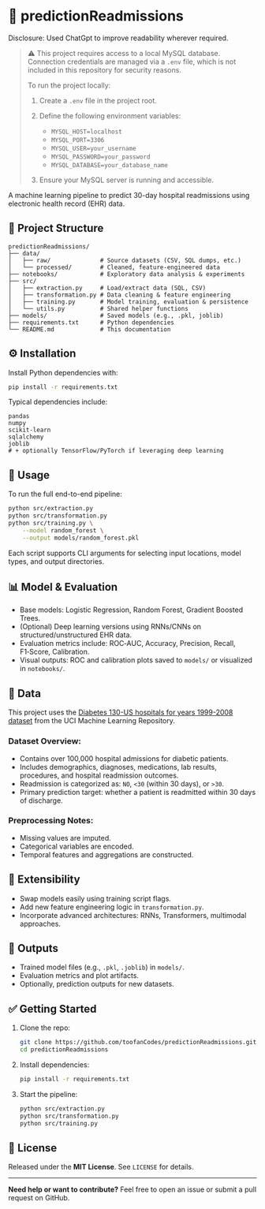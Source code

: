 # 🏥 predictionReadmissions

Disclosure: Used ChatGpt to improve readability wherever required. 

> ⚠️ This project requires access to a local MySQL database. Connection credentials are managed via a `.env` file, which is not included in this repository for security reasons.
>
> To run the project locally:
>
> 1. Create a `.env` file in the project root.
> 2. Define the following environment variables:
>
>    * `MYSQL_HOST=localhost`
>    * `MYSQL_PORT=3306`
>    * `MYSQL_USER=your_username`
>    * `MYSQL_PASSWORD=your_password`
>    * `MYSQL_DATABASE=your_database_name`
> 3. Ensure your MySQL server is running and accessible.


A machine learning pipeline to predict 30-day hospital readmissions using electronic health record (EHR) data.

## 📂 Project Structure

```
predictionReadmissions/
├── data/
│   ├── raw/              # Source datasets (CSV, SQL dumps, etc.)
│   └── processed/        # Cleaned, feature-engineered data
├── notebooks/            # Exploratory data analysis & experiments
├── src/
│   ├── extraction.py     # Load/extract data (SQL, CSV)
│   ├── transformation.py # Data cleaning & feature engineering
│   ├── training.py       # Model training, evaluation & persistence
│   └── utils.py          # Shared helper functions
├── models/               # Saved models (e.g., .pkl, joblib)
├── requirements.txt      # Python dependencies
└── README.md             # This documentation
```

## ⚙️ Installation

Install Python dependencies with:

```bash
pip install -r requirements.txt
```

Typical dependencies include:

```
pandas
numpy
scikit-learn
sqlalchemy
joblib
# + optionally TensorFlow/PyTorch if leveraging deep learning
```

## 🚀 Usage

To run the full end-to-end pipeline:

```bash
python src/extraction.py
python src/transformation.py
python src/training.py \
    --model random_forest \
    --output models/random_forest.pkl
```

Each script supports CLI arguments for selecting input locations, model types, and output directories.

## 📊 Model & Evaluation

* Base models: Logistic Regression, Random Forest, Gradient Boosted Trees.
* (Optional) Deep learning versions using RNNs/CNNs on structured/unstructured EHR data.
* Evaluation metrics include: ROC‎‑AUC, Accuracy, Precision, Recall, F1‎‑Score, Calibration.
* Visual outputs: ROC and calibration plots saved to `models/` or visualized in `notebooks/`.

## 🧠 Data

This project uses the [Diabetes 130-US hospitals for years 1999-2008 dataset](https://archive.ics.uci.edu/dataset/296/diabetes+130-us+hospitals+for+years+1999-2008) from the UCI Machine Learning Repository.

### Dataset Overview:

* Contains over 100,000 hospital admissions for diabetic patients.
* Includes demographics, diagnoses, medications, lab results, procedures, and hospital readmission outcomes.
* Readmission is categorized as: `NO`, `<30` (within 30 days), or `>30`.
* Primary prediction target: whether a patient is readmitted within 30 days of discharge.

### Preprocessing Notes:

* Missing values are imputed.
* Categorical variables are encoded.
* Temporal features and aggregations are constructed.

## 🤩 Extensibility

* Swap models easily using training script flags.
* Add new feature engineering logic in `transformation.py`.
* Incorporate advanced architectures: RNNs, Transformers, multimodal approaches.

## 🎯 Outputs

* Trained model files (e.g., `.pkl`, `.joblib`) in `models/`.
* Evaluation metrics and plot artifacts.
* Optionally, prediction outputs for new datasets.

## ✅ Getting Started

1. Clone the repo:

   ```bash
   git clone https://github.com/toofanCodes/predictionReadmissions.git
   cd predictionReadmissions
   ```
2. Install dependencies:

   ```bash
   pip install -r requirements.txt
   ```
3. Start the pipeline:

   ```bash
   python src/extraction.py
   python src/transformation.py
   python src/training.py
   ```

## 📄 License

Released under the **MIT License**. See `LICENSE` for details.

---

**Need help or want to contribute?**
Feel free to open an issue or submit a pull request on GitHub.
